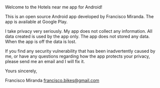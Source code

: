 Welcome to the Hotels near me app for Android!

This is an open source Android app developed by Francisco Miranda. The app is available at Google Play.

I take privacy very seriously. My app does not collect any information. All data created is used by the app only. The app does not stored 
any data. When the app is off the data is lost.

If you find any security vulnerability that has been inadvertently caused by me, or have any questions regarding 
how the app protects your privacy, please send me an email and I will fix it.

Yours sincerely,

Francisco Miranda
francisco.bikes@gmail.com
